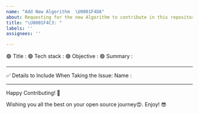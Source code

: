 ```yaml
---
name: "Add New Algorithm  \U0001F4DA"
about: Requesting for the new Algorithm to contribute in this repository.
title: "\U0001F4C3: "
labels: ''
assignees: ''

---
```


🟢 Title :
🟢 Tech stack :
🟢 Objective :
🟢 Summary :


***********************************************************************

✅ Details to Include When Taking the Issue:
Name :

***********************************************************************

Happy Contributing! 🚀

Wishing you all the best on your open source journey😍. 
Enjoy! 😎
